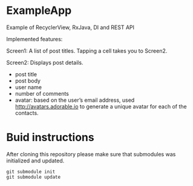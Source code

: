 # ExampleApp
Example of RecyclerView, RxJava, DI and REST API

Implemented features:

Screen1: 
A list of post titles. Tapping a cell takes you to Screen2.
 
Screen2:
Displays post details.
  - post title
  - post body
  - user name
  - number of comments
  - avatar: based on the user’s email address, used http://avatars.adorable.io to generate a unique avatar for each of the contacts.

# Buid instructions

After cloning this repository please make sure that submodules was initialized and updated.
```
git submodule init
git submodule update
```
